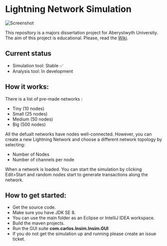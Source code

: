 # Lightning Network Simulation #
![Screenshot](https://github.com/whiteyhat/Lightning-Network-Simulation/blob/master/Simulation/src/main/resources/Screenshots/screenshot.gif)

This repository is a majors dissertation project for Aberystwyth University. The aim of this project is educational.
Please, read the [Wiki](https://github.com/whiteyhat/Lightning-Network-Simulation/wiki).

## Current status
* Simulation tool: Stable ✅
* Analysis tool: In development

## How it works: ##

There is a list of pre-made networks :
 - Tiny (10 nodes)
 - Small (25 nodes)
 - Medium (50 nodes)
 - Big (500 nodes)

All the defualt networks have nodes well-connected. However, you can create a new Lightning Network and choose a different network topology by selecting:
- Number of Nodes
- Number of channels per node

When a network is loaded. You can start the simulation by clicking Edit>Start and random nodes start to generate transactions along the network.

## How to get started: ##

* Get the source code.
* Make sure you have JDK SE 8.
* You can use the main folder as an Eclipse or IntelliJ IDEA workspace.
* Build the maven projects.
* Run the GUI suite **com.carlos.lnsim.lnsim.GUI**
* If you do not get the simulation up and running please create an issue ticket. 
